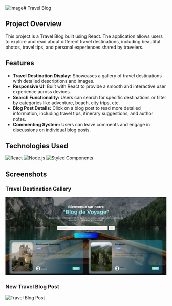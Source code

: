 ![image](https://github.com/user-attachments/assets/83d32df0-2d34-4401-aea7-9dc3d51bd020)# Travel Blog

## Project Overview
This project is a Travel Blog built using React. The application allows users to explore and read about different travel destinations, including beautiful photos, travel tips, and personal experiences shared by travelers.

## Features
- **Travel Destination Display:** Showcases a gallery of travel destinations with detailed descriptions and images.
- **Responsive UI:** Built with React to provide a smooth and interactive user experience across devices.
- **Search Functionality:** Users can search for specific destinations or filter by categories like adventure, beach, city trips, etc.
- **Blog Post Details:** Click on a blog post to read more detailed information, including travel tips, itinerary suggestions, and author notes.
- **Commenting System:** Users can leave comments and engage in discussions on individual blog posts.

## Technologies Used

![React](https://img.shields.io/badge/React-20232A?style=for-the-badge&logo=react&logoColor=61DAFB)
![Node.js](https://img.shields.io/badge/Node.js-43853D?style=for-the-badge&logo=node.js&logoColor=white)
![Styled Components](https://img.shields.io/badge/Styled--Components-DB7093?style=for-the-badge&logo=styled-components&logoColor=white)

## Screenshots
### **Travel Destination Gallery**
![Travel Gallery](https://github.com/Iheb-Zenkri/travel_blog/blob/main/Screenshots/Screenshot%202024-09-20%20174112.png?raw=true)

### **New Travel Blog Post**
![Travel Blog Post]([https://via.placeholder.com/400x200.png?text=Travel+Blog+Post](https://github.com/Iheb-Zenkri/travel_blog/blob/main/Screenshots/Screenshot%202024-09-20%20174125.png?raw=true))


